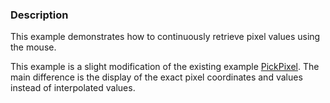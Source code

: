 ### Description

This example demonstrates how to continuously retrieve pixel values using the mouse.

This example is a slight modification of the existing example [PickPixel](/Cxx/Images/PickPixel). The main difference is the display of the
exact pixel coordinates and values instead of interpolated values.

